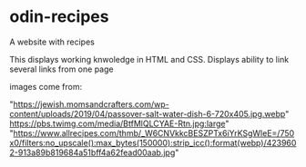 # odin-recipes
A website with recipes 

This displays working knwoledge in HTML and CSS.
Displays ability to link several links from one page 

images come from:

"https://jewish.momsandcrafters.com/wp-content/uploads/2019/04/passover-salt-water-dish-6-720x405.jpg.webp"
https://pbs.twimg.com/media/BtfMlQLCYAE-Rtn.jpg:large"
"https://www.allrecipes.com/thmb/_W6CNVkkcBESZPTx6iYrKSgWleE=/750x0/filters:no_upscale():max_bytes(150000):strip_icc():format(webp)/4239602-913a89b819684a51bff4a62fead00aab.jpg" 

 